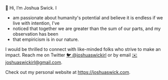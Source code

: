 👋 Hi, I’m Joshua Swick. I
- am passionate about humanity's potential and believe it is endless if we live with intention, I've 
- noticed that together we are greater than the sum of our parts, and my observation has been 
- that empiricism is in our nature.

I would be thrilled to connect with like-minded folks who strive to make an impact.
Reach me on Twitter [🐦 @joshuaswickirl]([https://mastodon.social/@joshuaswickirl](https://twitter.com/joshuaswickirl)) or by email [✉️ joshuaswickirl@gmail.com](mailto:joshuaswickirl@gmail.com).

Check out my personal website at https://joshuaswick.com.
